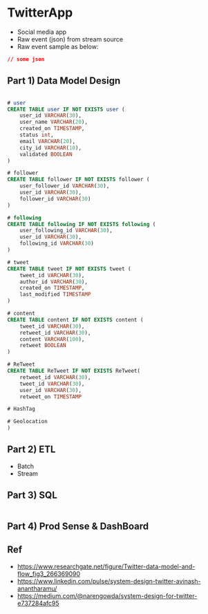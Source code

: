 # TwitterApp
- Social media app
- Raw event (json) from stream source
- Raw event sample as below:
```json
// some json
```

## Part 1) Data Model Design
```sql

# user
CREATE TABLE user IF NOT EXISTS user (
    user_id VARCHAR(30),
    user_name VARCHAR(20),
    created_on TIMESTAMP,
    status int,
    email VARCHAR(20),
    city_id VARCHAR(10),
    validated BOOLEAN
)

# follower
CREATE TABLE follower IF NOT EXISTS follower (
    user_follower_id VARCHAR(30),
    user_id VARCHAR(30),
    follower_id VARCHAR(30)
)

# following
CREATE TABLE following IF NOT EXISTS following (
    user_following_id VARCHAR(30),
    user_id VARCHAR(30),
    following_id VARCHAR(30)
)

# tweet
CREATE TABLE tweet IF NOT EXISTS tweet (
    tweet_id VARCHAR(30),
    author_id VARCHAR(30),
    created_on TIMESTAMP,
    last_modified TIMESTAMP
)

# content
CREATE TABLE content IF NOT EXISTS content (
    tweet_id VARCHAR(30),
    retweet_id VARCHAR(30),
    content VARCHAR(100),
    retweet BOOLEAN
)

# ReTweet
CREATE TABLE ReTweet IF NOT EXISTS ReTweet(
    retweet_id VARCHAR(30),
    tweet_id VARCHAR(30),
    user_id VARCHAR(30),
    retweet_on TIMESTAMP

# HashTag

# Geolocation
)
```

## Part 2) ETL
- Batch
- Stream

## Part 3) SQL
```sql
```

## Part 4) Prod Sense & DashBoard

## Ref
- https://www.researchgate.net/figure/Twitter-data-model-and-flow_fig3_266369090
- https://www.linkedin.com/pulse/system-design-twitter-avinash-anantharamu/
- https://medium.com/@narengowda/system-design-for-twitter-e737284afc95